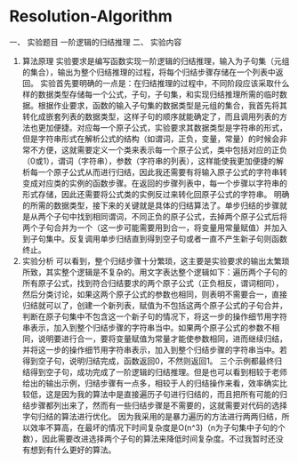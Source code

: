 # Resolution-Algorithm

一、	实验题目
	一阶逻辑的归结推理
二、	实验内容
1. 算法原理
	实验要求是编写函数实现一阶逻辑的归结推理，输入为子句集（元组的集合），输出为整个归结推理的过程，将每个归结步骤存储在一个列表中返回。
实验首先要明确的一点是：在归结推理的过程中，不同阶段应该采取什么样的数据类型存储每一个公式，子句，子句集，和实现归结推理所需的临时数据。根据作业要求，函数的输入子句集的数据类型是元组的集合，我首先将其转化成嵌套列表的数据类型，这样子句的顺序就能确定了，而且调用列表的方法也更加便捷。对应每一个原子公式，实验要求其数据类型是字符串的形式，但是字符串形式在解析公式的结构（如谓词，正负，变量，常量）的时候会非常不方便，这就需要定义一个类来表示每一个原子公式，类中包括对应的正负（0或1），谓词（字符串），参数（字符串的列表），这样能使我更加便捷的解析每一个原子公式从而进行归结，因此我还需要有将输入原子公式的字符串转变成对应类的实例的函数步骤。在返回的步骤列表中，每一个步骤以字符串的形式存储，因此还需要将公式类的实例反过来转化回原子公式的字符串。
明确的所需的数据类型，接下来的关键就是具体的归结算法了。单步归结的步骤就是从两个子句中找到相同谓词，不同正负的原子公式，去掉两个原子公式后将两个子句合并为一个（这一步可能需要用到合一，将变量用常量赋值）并加入到子句集中。反复调用单步归结直到得到空子句或者一直不产生新子句则函数终止。
2. 实验分析
	可以看到，整个归结步骤十分繁琐，这主要是实验要求的输出太繁琐所致，其实整个逻辑是不复杂的。用文字表达整个逻辑如下：遍历两个子句的所有原子公式，找到符合归结要求的两个原子公式（正负相反，谓词相同），然后分类讨论，如果这两个原子公式的参数也相同，则表明不需要合一，直接归结就可以了，创建一个新列表，赋值为不包括这两个原子公式的子句合并，判断在原子句集中不包含这一个新子句的情况下，将这一步的操作细节用字符串表示，加入到整个归结步骤的字符串当中。如果两个原子公式的参数不相同，说明要进行合一，要将变量赋值为常量才能使参数相同，进而继续归结，并将这一步的操作细节用字符串表示，加入到整个归结步骤的字符串当中。若得到空子句，说明归结完成，函数返回0，不然则返回1。
	三个示例都最终归结得到空子句，成功完成了一阶逻辑的归结推理。但是也可以看到相较于老师给出的输出示例，归结步骤有一点多，相较于人的归结操作来看，效率确实比较低，这是因为我的算法中是直接遍历子句进行归结的，而且把所有可能的归结步骤都列出来了，然而有一些归结步骤是不需要的，这就需要对代码的选择字句归结的算法进行优化。
  	因为我采用的是暴力遍历的方法进行两两归结，所以效率不算高，在最坏的情况下时间复杂度是O(n^3)（n为子句集中子句的个数），因此需要改进选择两个子句的算法来降低时间复杂度。不过我暂时还没有想到有什么更好的算法。
